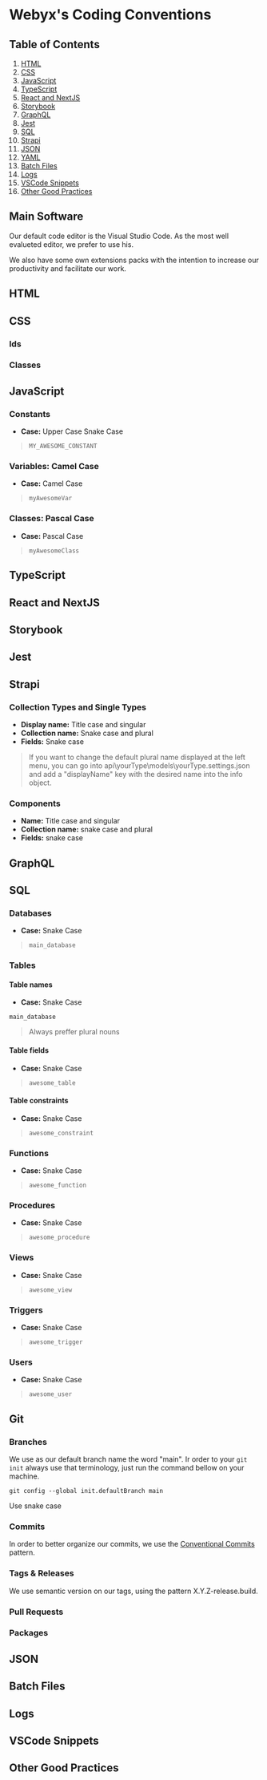 # Webyx's Coding Conventions 

## Table of Contents
1. [HTML](#html)
2. [CSS](#css)
3. [JavaScript](#javascript)
4. [TypeScript](#typescript)
5. [React and NextJS](#react-and-nextjs)
6. [Storybook](#storybook)
7. [GraphQL](#graphql)
8. [Jest](#jest)
9. [SQL](#sql)
10. [Strapi](#strapi)
11. [JSON](#json)
12. [YAML](#yaml)
13. [Batch Files](#batch-files)
14. [Logs](#logs)
15. [VSCode Snippets](#vscode-snippets)
16. [Other Good Practices](#other-good-practices)

## Main Software

Our default code editor is the Visual Studio Code. As the most well evalueted editor, we prefer to use his.

We also have some own extensions packs with the intention to increase our productivity and facilitate our work.


## HTML

## CSS

### Ids

### Classes

## JavaScript

### Constants
- **Case:** Upper Case Snake Case

> `MY_AWESOME_CONSTANT`
    
### Variables: Camel Case
- **Case:** Camel Case

> `myAwesomeVar`
    
### Classes: Pascal Case
- **Case:** Pascal Case

> `myAwesomeClass`
    
    
## TypeScript

## React and NextJS

## Storybook

## Jest

## Strapi

### Collection Types and Single Types

- **Display name:** Title case and singular
- **Collection name:** Snake case and plural
- **Fields:** Snake case

> If you want to change the default plural name displayed at the left menu, you can go into api\yourType\models\yourType.settings.json and add a "displayName" key with the desired name into the info object.

### Components

- **Name:** Title case and singular
- **Collection name:** snake case and plural
- **Fields:** snake case

## GraphQL

## SQL

### Databases

- **Case:** Snake Case

> `main_database`

### Tables

#### Table names

- **Case:** Snake Case

```main_database```

> Always preffer plural nouns

#### Table fields

- **Case:** Snake Case

> `awesome_table`

#### Table constraints

- **Case:** Snake Case

> `awesome_constraint`

### Functions

- **Case:** Snake Case

> `awesome_function`

### Procedures

- **Case:** Snake Case

> `awesome_procedure`

### Views

- **Case:** Snake Case

> `awesome_view`

### Triggers

- **Case:** Snake Case

> `awesome_trigger`

### Users

- **Case:** Snake Case

> `awesome_user`

## Git

### Branches
We use as our default branch name the word "main". Ir order to your `git init` always use that terminology, just run the command bellow on your machine.

```git config --global init.defaultBranch main```

Use snake case

### Commits
In order to better organize our commits, we use the [Conventional Commits](https://www.conventionalcommits.org/en/v1.0.0/) pattern. 

### Tags & Releases
We use semantic version on our tags, using the pattern X.Y.Z-release.build.

### Pull Requests

### Packages

## JSON

## Batch Files

## Logs

## VSCode Snippets

## Other Good Practices
<!--stackedit_data:
eyJoaXN0b3J5IjpbLTM4NDA5MDAwNSwtNDExNDA4OTY5LC04Nz
AzNjcwMTldfQ==
-->